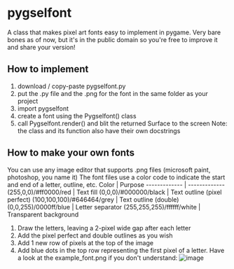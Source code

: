 # pygselfont
A class that makes pixel art fonts easy to implement in pygame. 
Very bare bones as of now, but it's in the public domain so you're free to improve it and share your version!
## How to implement
1. download / copy-paste pygselfont.py
2. put the .py file and the .png for the font in the same folder as your project
3. import pygselfont
4. create a font using the Pygselfont() class
5. call Pygselfont.render() and blit the returned Surface to the screen
Note: the class and its function also have their own docstrings
## How to make your own fonts
You can use any image editor that supports .png files (microsoft paint, photoshop, you name it)
The font files use a color code to indicate the start and end of a letter, outline, etc.
Color         | Purpose
------------- | -------------
(255,0,0)/#ff0000/red | Text fill
(0,0,0)/#000000/black  | Text outline (pixel perfect)
(100,100,100)/#646464/grey  | Text outline (double)
(0,0,255)/0000ff/blue | Letter separator
(255,255,255)/ffffff/white | Transparent background

1. Draw the letters, leaving a 2-pixel wide gap after each letter
2. Add the pixel perfect and double outlines as you wish
3. Add 1 new row of pixels at the top of the image
4. Add blue dots in the top row representing the first pixel of a letter.
   Have a look at the example_font.png if you don't understand:
   ![image](https://github.com/Rea-Mart/pygselfont/assets/126715517/3e06f8e1-0625-494b-8920-1d1882f4f540)


